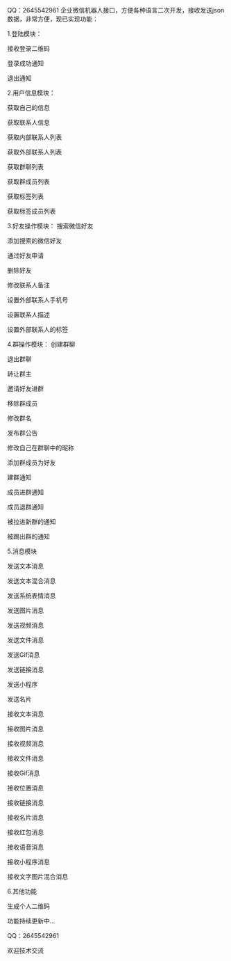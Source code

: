 QQ：2645542961
企业微信机器人接口，方便各种语言二次开发，接收发送json数据，非常方便，现已实现功能：

1.登陆模块：

接收登录二维码

登录成功通知

退出通知

2.用户信息模块：

获取自己的信息

获取联系人信息

获取内部联系人列表

获取外部联系人列表

获取群聊列表

获取群成员列表

获取标签列表

获取标签成员列表

3.好友操作模块： 搜索微信好友

添加搜索的微信好友

通过好友申请

删除好友

修改联系人备注

设置外部联系人手机号

设置联系人描述

设置外部联系人的标签

4.群操作模块： 创建群聊

退出群聊

转让群主

邀请好友进群

移除群成员

修改群名

发布群公告

修改自己在群聊中的昵称

添加群成员为好友

建群通知

成员进群通知

成员退群通知

被拉进新群的通知

被踢出群的通知

5.消息模块

发送文本消息

发送文本混合消息

发送系统表情消息

发送图片消息

发送视频消息

发送文件消息

发送Gif消息

发送链接消息

发送小程序

发送名片

接收文本消息

接收图片消息

接收视频消息

接收文件消息

接收Gif消息

接收位置消息

接收链接消息

接收名片消息

接收红包消息

接收语音消息

接收小程序消息

接收文字图片混合消息

6.其他功能

生成个人二维码

功能持续更新中...

QQ：2645542961

欢迎技术交流
